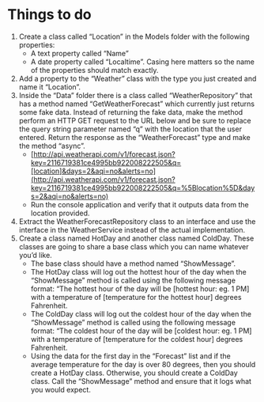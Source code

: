 # Things to do
1. Create a class called “Location” in the Models folder with the following properties:
	- A text property called “Name”
	- A date property called “Localtime”. Casing here matters so the name of the properties should match exactly.
1.  Add a property to the “Weather” class with the type you just created and name it “Location”.
1.  Inside the “Data” folder there is a class called “WeatherRepository” that has a method named “GetWeatherForecast” which currently just returns some fake data. Instead of returning the fake data, make the method perform an HTTP GET request to the URL below and be sure to replace the query string parameter named “q” with the location that the user entered. Return the response as the “WeatherForecast” type and make the method “async”.
    -  [http://api.weatherapi.com/v1/forecast.json?key=2116719381ce4995bb922008222505&q=[location]&days=2&aqi=no&alerts=no](http://api.weatherapi.com/v1/forecast.json?key=2116719381ce4995bb922008222505&q=%5Blocation%5D&days=2&aqi=no&alerts=no)
    - Run the console application and verify that it outputs data from the location provided.
1.  Extract the WeatherForecastRepository class to an interface and use the interface in the WeatherService instead of the actual implementation.
1.  Create a class named HotDay and another class named ColdDay. These classes are going to share a base class which you can name whatever you’d like.
    - The base class should have a method named “ShowMessage”.
    - The HotDay class will log out the hottest hour of the day when the “ShowMessage” method is called using the following message format: “The hottest hour of the day will be [hottest hour: eg. 1 PM] with a temperature of [temperature for the hottest hour] degrees Fahrenheit.
    - The ColdDay class will log out the coldest hour of the day when the “ShowMessage” method is called using the following message format: “The coldest hour of the day will be [coldest hour: eg. 1 PM] with a temperature of [temperature for the coldest hour] degrees Fahrenheit.
    - Using the data for the first day in the “Forecast” list and if the average temperature for the day is over 80 degrees, then you should create a HotDay class. Otherwise, you should create a ColdDay class. Call the “ShowMessage” method and ensure that it logs what you would expect.
